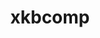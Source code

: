 ---
title: "xkbcomp"
layout: cache
categories: [package, develop-2024-01-28]
meta: {"versions": ["1.4.6"], "compilers": ["gcc@=11.1.0"], "oss": ["ubuntu20.04"], "platforms": ["linux"], "targets": ["x86_64_v3"], "stacks": ["data-vis-sdk", "root"], "num_specs": 1, "num_specs_by_stack": {"data-vis-sdk": 1, "root": 1}}
spec_details: [{"hash": "iebmjeeb4vn4ahfpqhdi4bg3qsl5kkew", "compiler": "gcc@=11.1.0", "versions": ["1.4.6"], "os": "ubuntu20.04", "platform": "linux", "target": "x86_64_v3", "variants": ["build_system=autotools"], "stacks": ["data-vis-sdk", "root"], "size": "-", "tarball": "https://binaries.spack.io/releases/develop-2024-01-28/build_cache/linux-ubuntu20.04-x86_64_v3/gcc-11.1.0/xkbcomp-1.4.6/linux-ubuntu20.04-x86_64_v3-gcc-11.1.0-xkbcomp-1.4.6-iebmjeeb4vn4ahfpqhdi4bg3qsl5kkew.spack"}]
---